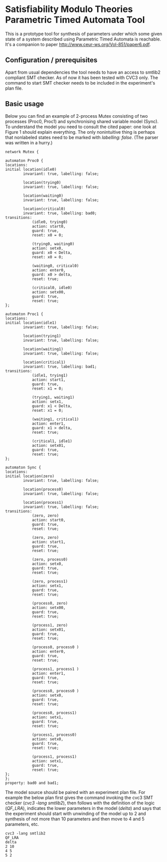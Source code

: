 Satisfiability Modulo Theories Parametric Timed Automata Tool
=============================================================

This is a prototype tool for synthesis of parameters under which some given state of a system
described using Parametric Timed Automata is reachable. It's a companion to paper
http://www.ceur-ws.org/Vol-851/paper6.pdf.

Configuration / prerequisites
---------------------------------------------------------------------------

Apart from usual dependencies the tool needs to have an access to smtlib2
compliant SMT checker. As of now it has been tested with CVC3 only. 
The command to start SMT checker needs to be included in the experiment's 
plan file. 

Basic usage
---------------------------------------------------------------------------

Below you can find an example of 2-process Mutex consisting of two 
processes (Proc0, Proc1) and synchronising shared variable model (Sync).
To understand the model you need to consult the cited paper: one look
at Figure 1 should explain everything. The only nonintuitive thing is
perhaps that nonlabeled states need to be marked with *labelling: false*.
(The parser was written in a hurry.)


```
network Mutex {

automaton Proc0 {
locations:
initial location(idle0)
        invariant: true, labelling: false;

        location(trying0)
        invariant: true, labelling: false;

        location(waiting0)
        invariant: true, labelling: false;

        location(critical0)
        invariant: true, labelling: bad0;
transitions:
            (idle0, trying0)
            action: start0,
            guard: true,
            reset: x0 = 0;

            (trying0, waiting0)
            action: setx0,
            guard: x0 < Delta,
            reset: x0 = 0;

            (waiting0, critical0)
            action: enter0,
            guard: x0 > delta,
            reset: true;

            (critical0, idle0)
            action: setx00,
            guard: true,
            reset: true;
};

automaton Proc1 {
locations:
initial location(idle1)
        invariant: true, labelling: false;

        location(trying1)
        invariant: true, labelling: false;

        location(waiting1)
        invariant: true, labelling: false;

        location(critical1)
        invariant: true, labelling: bad1;
transitions:
            (idle1, trying1)
            action: start1,
            guard: true,
            reset: x1 = 0;

            (trying1, waiting1)
            action: setx1,
            guard: x1 < Delta,
            reset: x1 = 0;

            (waiting1, critical1)
            action: enter1,
            guard: x1 > delta,
            reset: true;

            (critical1, idle1)
            action: setx01,
            guard: true,
            reset: true;
};

automaton Sync {
locations:
initial location(zero)
        invariant: true, labelling: false;

        location(process0)
        invariant: true, labelling: false;

        location(process1)
        invariant: true, labelling: false;
transitions:
            (zero, zero)
            action: start0,
            guard: true,
            reset: true;

            (zero, zero)
            action: start1,
            guard: true,
            reset: true;

            (zero, process0)
            action: setx0,
            guard: true,
            reset: true;

            (zero, process1)
            action: setx1,
            guard: true,
            reset: true;

            (process0, zero)
            action: setx00,
            guard: true,
            reset: true;

            (process1, zero)
            action: setx01,
            guard: true,
            reset: true;

            (process0, process0 )
            action: enter0,
            guard: true,
            reset: true;

            (process1, process1 )
            action: enter1,
            guard: true,
            reset: true;

            (process0, process0 )
            action: setx0,
            guard: true,
            reset: true;

            (process0, process1)
            action: setx1,
            guard: true,
            reset: true;

            (process1, process0)
            action: setx0,
            guard: true,
            reset: true;

            (process1, process1)
            action: setx1,
            guard: true,
            reset: true;
};
};
property: bad0 and bad1;
```

The model source should be paired with an experiment plan file. For example the
below plan first gives the command invoking the cvc3 SMT checker 
(*cvc3 -lang smtlib2*), then follows with the definition of the logic 
(*QF_LRA*), indicates the lower parameters in the model (*delta*)
and says that the experiment should start with unwinding of the model up to 2
and synthesis of not more than 10 parameters and then move to 4 and 5 parameters,
etc.

```
cvc3 -lang smtlib2
QF_LRA
delta
2 10
4 5
5 2
```
